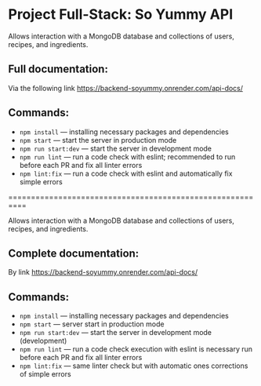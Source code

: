 # Project Full-Stack: So Yummy API

Allows interaction with a MongoDB database and collections of users, recipes,
and ingredients.

## Full documentation:

Via the following link https://backend-soyummy.onrender.com/api-docs/

## Commands:

- `npm install` &mdash; installing necessary packages and dependencies
- `npm start` &mdash; start the server in production mode
- `npm run start:dev` &mdash; start the server in development mode
- `npm run lint` &mdash; run a code check with eslint; recommended to run before
  each PR and fix all linter errors
- `npm lint:fix` &mdash; run a code check with eslint and automatically fix
  simple errors

==========================================================

Allows interaction with a MongoDB database and collections of users, recipes,
and ingredients.

## Complete documentation:

By link https://backend-soyummy.onrender.com/api-docs/

## Commands:

- `npm install` &mdash; installing necessary packages and dependencies
- `npm start` &mdash; server start in production mode
- `npm run start:dev` &mdash; start the server in development mode (development)
- `npm run lint` &mdash; run a code check execution with eslint is necessary run
  before each PR and fix all linter errors
- `npm lint:fix` &mdash; same linter check but with automatic ones corrections
  of simple errors
